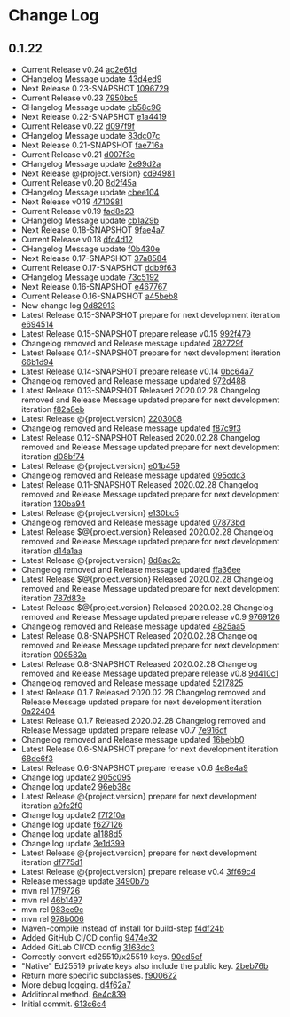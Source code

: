 # Change Log

## 0.1.22
* Current Release v0.24 [ac2e61d](ac2e61dc5ab69227b81dfcb07fc21b78b10b30d6)
* CHangelog Message update [43d4ed9](43d4ed98a88a73078453871586f6f4e4525ebaad)
* Next Release 0.23-SNAPSHOT [1096729](10967292ff06d4f51c874242b77cbce3c4884f47)
* Current Release v0.23 [7950bc5](7950bc54b74f9dbb9cb1e62450d1d87b06f2a222)
* CHangelog Message update [cb58c96](cb58c96eb9cc88f02f6af8416a2d1758c382f104)
* Next Release 0.22-SNAPSHOT [e1a4419](e1a44193c68a596d76bccdf73b4860e609b59d47)
* Current Release v0.22 [d097f9f](d097f9f10214e7f4bbfb614c23a25de7f1af2cf8)
* CHangelog Message update [83dc07c](83dc07cb4fb8fd354798b7fa3890b845938b2148)
* Next Release 0.21-SNAPSHOT [fae716a](fae716aa8f779dd51442bc1173bc58d2315b9874)
* Current Release v0.21 [d007f3c](d007f3ca775d57f4c7246aba73d97ab41ffc54c2)
* CHangelog Message update [2e99d2a](2e99d2a913c39650d6398fd7083e481a25a8d68b)
* Next Release @{project.version} [cd94981](cd94981c8afb855696dab2d1a6a680e8533bad34)
* Current Release v0.20 [8d2f45a](8d2f45a18bd2dc4ca485d807f84ded2181e0daa8)
* CHangelog Message update [cbee104](cbee104f24610d8f3ff9bab4c515e47a25535af2)
* Next Release v0.19 [4710981](47109819747ee2f3c45cf632ac3f267feb0d7f09)
* Current Release v0.19 [fad8e23](fad8e233e293062c86d4d2f3ef8016362b09a4fa)
* CHangelog Message update [cb1a29b](cb1a29be271c8e601012abf5c80f1305f9c75171)
* Next Release 0.18-SNAPSHOT [9fae4a7](9fae4a70a8661dbe38ce9daba9f83188f236c1ca)
* Current Release v0.18 [dfc4d12](dfc4d12e332e813f62a074a719da540465238613)
* CHangelog Message update [f0b430e](f0b430e083271bd9a9998363147f71539ecb1aef)
* Next Release 0.17-SNAPSHOT [37a8584](37a8584fb219c339b5f5091e7953ea8db3148bbf)
* Current Release 0.17-SNAPSHOT [ddb9f63](ddb9f63b35d60b02985f70d1345bbbd84557a512)
* CHangelog Message update [73c5192](73c519201d3e199b4b1eabf00b436bef9029f407)
* Next Release 0.16-SNAPSHOT [e467767](e467767fdb71dbd7955900a12c04c2bae0b4a500)
* Current Release 0.16-SNAPSHOT [a45beb8](a45beb8e5400a2934cfdc76bed452d2cd2c55c80)
* New change log [0d82913](0d829137a1b7f16a168edb5786e8d91f1e68abb0)
* Latest Release 0.15-SNAPSHOT prepare for next development iteration [e694514](e69451449fa149f5e1bc2f77158c21a65f6a8aa5)
* Latest Release 0.15-SNAPSHOT prepare release v0.15 [992f479](992f479aeb2ff1c339665d8e32440cd57cc166d7)
* Changelog removed and Release message updated [782729f](782729fb3828490eeb8effe5876d8be37c7f9b2d)
* Latest Release 0.14-SNAPSHOT prepare for next development iteration [66b1d94](66b1d941b72381007ed717e3ae7ae3f922c3a85f)
* Latest Release 0.14-SNAPSHOT prepare release v0.14 [0bc64a7](0bc64a75265e6356cd457b581594914f64d6f0f6)
* Changelog removed and Release message updated [972d488](972d48842237caabc19d87a88669d7a2a9e292cd)
* Latest Release 0.13-SNAPSHOT Released 2020.02.28 Changelog removed and Release Message updated prepare for next development iteration [f82a8eb](f82a8ebf8352f75511be112aea2b527384c6aea5)
* Latest Release @{project.version} [2203008](2203008d76790d472fe2b11c34c11e4aac638e04)
* Changelog removed and Release message updated [f87c9f3](f87c9f302fc702f24f2c14369f678e702a80fa86)
* Latest Release 0.12-SNAPSHOT Released 2020.02.28 Changelog removed and Release Message updated prepare for next development iteration [d08bf74](d08bf749872bbc63cf60b7039268ac84ccfd13c7)
* Latest Release @{project.version} [e01b459](e01b459b40acb2b3536ae43cee9e24d52d4560e3)
* Changelog removed and Release message updated [095cdc3](095cdc3088d32fbb2b8a44f17da8f1c60be51e1c)
* Latest Release 0.11-SNAPSHOT Released 2020.02.28 Changelog removed and Release Message updated prepare for next development iteration [130ba94](130ba94cdeda921f1438462cdca2bc7c5aac9a17)
* Latest Release @{project.version} [e130bc5](e130bc57296a759fd080ac4eaf071a537307ce44)
* Changelog removed and Release message updated [07873bd](07873bd460e7d29215370cc1b6eae141343368b2)
* Latest Release $@{project.version} Released 2020.02.28 Changelog removed and Release Message updated prepare for next development iteration [d14a1aa](d14a1aacf1b6a105ef577f201bc2058fb618f994)
* Latest Release @{project.version} [8d8ac2c](8d8ac2c726d34baf7fafa3f43c262db491b63b21)
* Changelog removed and Release message updated [ffa36ee](ffa36eef56285983c760197d894db8f95dbf5f1d)
* Latest Release $@{project.version} Released 2020.02.28 Changelog removed and Release Message updated prepare for next development iteration [787d83e](787d83e23898ae9bc146bf8a9d52d2e3b253dd7e)
* Latest Release $@{project.version} Released 2020.02.28 Changelog removed and Release Message updated prepare release v0.9 [9769126](9769126ef2b47980d2f7a2b91d0e307186df86a5)
* Changelog removed and Release message updated [4825aa5](4825aa502717f31d520ba1f87f9b6b7df372f2ea)
* Latest Release 0.8-SNAPSHOT Released 2020.02.28 Changelog removed and Release Message updated prepare for next development iteration [006582a](006582a26b607124217d94f1c28cdfd547c1e38c)
* Latest Release 0.8-SNAPSHOT Released 2020.02.28 Changelog removed and Release Message updated prepare release v0.8 [9d410c1](9d410c184be3021aacc7705db908b38448fd0ac7)
* Changelog removed and Release message updated [5217825](5217825025076df53a9832b5ce0432e57e83e890)
* Latest Release 0.1.7 Released 2020.02.28 Changelog removed and Release Message updated prepare for next development iteration [0a22404](0a22404234d8f6ddf483bced98bc30a8711a09a9)
* Latest Release 0.1.7 Released 2020.02.28 Changelog removed and Release Message updated prepare release v0.7 [7e916df](7e916df43c1d04abd1641d486f3c9a0ccae4d6b3)
* Changelog removed and Release message updated [16bebb0](16bebb00c19eee6aba47c723df7f50948353ccec)
* Latest Release 0.6-SNAPSHOT prepare for next development iteration [68de6f3](68de6f3406c09b4d9ffeddd8b08e4ea9d2380deb)
* Latest Release 0.6-SNAPSHOT prepare release v0.6 [4e8e4a9](4e8e4a9da4179b67825d32fdb48947bd17d97341)
* Change log update2 [905c095](905c0951b30857df89babb59df05a3ed837e4c53)
* Change log update2 [96eb38c](96eb38cd10223657bffb816b6c4ecf3e9ea1961a)
* Latest Release @{project.version} prepare for next development iteration [a0fc2f0](a0fc2f043585f7ab3529708d66e9ce4b358d9792)
* Change log update2 [f7f2f0a](f7f2f0ab700a8fc616b4683b4a521029b4c6b95d)
* Change log update [f627126](f6271264ec5afbef8f4f88c9bad84e5b2790be47)
* Change log update [a1188d5](a1188d5c84fd86e4a56e9fcec8b896d4b14caefd)
* Change log update [3e1d399](3e1d3990a15456adb6d135bf7d00ae9f79f84456)
* Latest Release @{project.version} prepare for next development iteration [df775d1](df775d11d5efdfcb30923daf2cb69594755fb508)
* Latest Release @{project.version} prepare release v0.4 [3ff69c4](3ff69c442e105d4685b953d69faecf0e46e489f2)
* Release message update [3490b7b](3490b7b5923c093ac306ad6eaa7491bce649c5f2)
* mvn rel [17f9726](17f972641a18592128f95401fde33dd014993f89)
* mvn rel [46b1497](46b1497217ac122fd05ce8ba76b9dc1218d98eae)
* mvn rel [983ee9c](983ee9c26e9f8a76580da3fe817830583baf943d)
* mvn rel [978b006](978b0064bc8dd192d875dbee4990c2d008d2c4db)
* Maven-compile instead of install for build-step [f4df24b](f4df24b533fb7f09b72ced40f377f0bd5390f20f)
* Added GitHub CI/CD config [9474e32](9474e3299e9529121b429319675c1604389bd2c3)
* Added GitLab CI/CD config [3163dc3](3163dc362225f2b260acc3705290058e15409985)
* Correctly convert ed25519/x25519 keys. [90cd5ef](90cd5efc3c0458733838fafb04955f0d1b58b7a2)
* &quot;Native&quot; Ed25519 private keys also include the public key. [2beb76b](2beb76bc61e00edd8fffdeb63cda68ae8f284c61)
* Return more specific subclasses. [f900622](f900622abbe6325df5bdb58c799beb811b6e6688)
* More debug logging. [d4f62a7](d4f62a7aee4634e33a8a48ecee756fbb1992181d)
* Additional method. [6e4c839](6e4c839026a5a07260430188ff3dbfb4b30d22a1)
* Initial commit. [613c6c4](613c6c4153ca4db551b656402b096d7e9de467ab)

